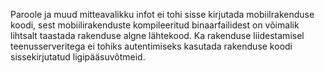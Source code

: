 Paroole ja muud mitteavalikku infot ei tohi sisse kirjutada mobiilrakenduse
koodi, sest mobiilirakenduste kompileeritud binaarfailidest on võimalik lihtsalt
taastada rakenduse algne lähtekood. Ka rakenduse liidestamisel teenusserveritega
ei tohiks autentimiseks kasutada rakenduse koodi sissekirjutatud
ligipääsuvõtmeid.
